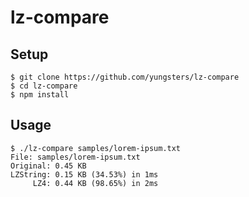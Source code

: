 # lz-compare

## Setup

```
$ git clone https://github.com/yungsters/lz-compare
$ cd lz-compare
$ npm install
```

## Usage

```
$ ./lz-compare samples/lorem-ipsum.txt
File: samples/lorem-ipsum.txt
Original: 0.45 KB
LZString: 0.15 KB (34.53%) in 1ms
     LZ4: 0.44 KB (98.65%) in 2ms
```
